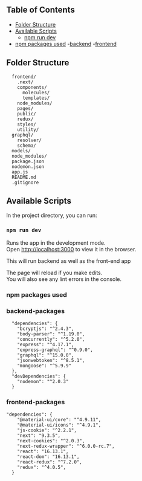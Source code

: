 

## Table of Contents

- [Folder Structure](#folder-structure)
- [Available Scripts](#available-scripts)
  - [npm run dev](#npm-run-dev)
- [npm packages used](#npm-packages-used)
  -[backend](#backend-packages)
  -[frontend](#frontend-packages)


## Folder Structure
```
  frontend/
    .next/
    components/
      molecules/
      templates/
    node_modules/
    pages/
    public/
    redux/
    styles/
    utility/
  graphql/
    resolver/
    schema/
  models/
  node_modules/
  package.json
  nodemon.json
  app.js
  README.md
  .gitignore
```


## Available Scripts

In the project directory, you can run:

### `npm run dev`
Runs the app in the development mode.<br>
Open [http://localhost:3000](http://localhost:3000) to view it in the browser.

This will run backend as well as the front-end app

The page will reload if you make edits.<br>
You will also see any lint errors in the console.


###  npm packages used

### backend-packages
```
  "dependencies": {
    "bcryptjs": "^2.4.3",
    "body-parser": "^1.19.0",
    "concurrently": "^5.2.0",
    "express": "^4.17.1",
    "express-graphql": "^0.9.0",
    "graphql": "^15.0.0",
    "jsonwebtoken": "^8.5.1",
    "mongoose": "^5.9.9"
  },
  "devDependencies": {
    "nodemon": "^2.0.3"
  }
```

### frontend-packages

```
"dependencies": {
    "@material-ui/core": "^4.9.11",
    "@material-ui/icons": "^4.9.1",
    "js-cookie": "^2.2.1",
    "next": "9.3.5",
    "next-cookies": "^2.0.3",
    "next-redux-wrapper": "^6.0.0-rc.7",
    "react": "16.13.1",
    "react-dom": "16.13.1",
    "react-redux": "^7.2.0",
    "redux": "^4.0.5",
  }
```